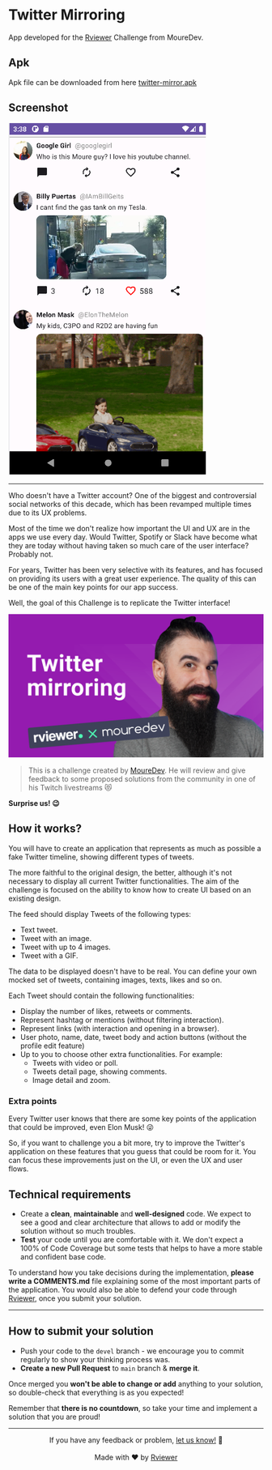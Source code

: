 # Twitter Mirroring

App developed for the [Rviewer](https://rviewer.io) Challenge from MoureDev.

## Apk

Apk file can be downloaded from here [twitter-mirror.apk](twitter-mirror.apk)

## Screenshot

![Twitter Mirror App](screenshot_1.png)

---

Who doesn't have a Twitter account? One of the biggest and controversial social networks of this decade, which has
been revamped multiple times due to its UX problems.

Most of the time we don't realize how important the UI and UX are in the apps we use every day. Would Twitter, Spotify
or Slack have become what they are today without having taken so much care of the user interface? Probably not.

For years, Twitter has been very selective with its features, and has focused on providing its users with a great user
experience. The quality of this can be one of the main key points for our app success.

Well, the goal of this Challenge is to replicate the Twitter interface!

![Brais Moure Challenge card](moure_twitter-mirroring.png)

> This is a challenge created by [MoureDev](https://www.twitch.tv/mouredev). He will review and give feedback to some
> proposed solutions from the community in one of his Twitch livestreams 😻

**Surprise us! 😉**

## How it works?

You will have to create an application that represents as much as possible a fake Twitter timeline, showing
different types of tweets.

The more faithful to the original design, the better, although it's not necessary to display all current Twitter
functionalities. The aim of the challenge is focused on the ability to know how to create UI based on an existing
design.

The feed should display Tweets of the following types:

* Text tweet.
* Tweet with an image.
* Tweet with up to 4 images.
* Tweet with a GIF.

The data to be displayed doesn't have to be real. You can define your own mocked set of tweets, containing images,
texts, likes and so on.

Each Tweet should contain the following functionalities:

* Display the number of likes, retweets or comments.
* Represent hashtag or mentions (without filtering interaction).
* Represent links (with interaction and opening in a browser).
* User photo, name, date, tweet body and action buttons (without the profile edit feature)
* Up to you to choose other extra functionalities. For example:
    * Tweets with video or poll.
    * Tweets detail page, showing comments.
    * Image detail and zoom.

### Extra points

Every Twitter user knows that there are some key points of the application that could be improved, even Elon Musk! 😜

So, if you want to challenge you a bit more, try to improve the Twitter's application on these features that you 
guess that could be room for it. You can focus these improvements just on the UI, or even the UX and user flows.

## Technical requirements

* Create a **clean**, **maintainable** and **well-designed** code. We expect to see a good and clear architecture that
  allows to add or modify the solution without so much troubles.
* **Test** your code until you are comfortable with it. We don't expect a 100% of Code Coverage but some tests that
  helps to have a more stable and confident base code.

To understand how you take decisions during the implementation, **please write a COMMENTS.md** file explaining some of
the most important parts of the application. You would also be able to defend your code through
[Rviewer](https://rviewer.io), once you submit your solution.

---

## How to submit your solution

* Push your code to the `devel` branch - we encourage you to commit regularly to show your thinking process was.
* **Create a new Pull Request** to `main` branch & **merge it**.

Once merged you **won't be able to change or add** anything to your solution, so double-check that everything is as you
expected!

Remember that **there is no countdown**, so take your time and implement a solution that you are proud!

--- 

<p align="center">
  If you have any feedback or problem, <a href="mailto:help@rviewer.io">let us know!</a> 🤘
  <br><br>
  Made with ❤️ by <a href="https://rviewer.io">Rviewer</a>
</p>
